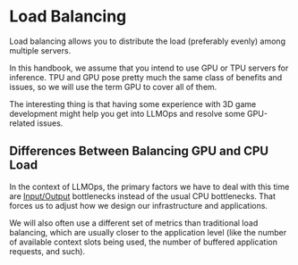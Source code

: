 # Load Balancing

Load balancing allows you to distribute the load (preferably evenly) among multiple servers.

In this handbook, we assume that you intend to use GPU or TPU servers for inference. TPU and GPU pose pretty much the same class of benefits and issues, so we will use the term GPU to cover all of them.

The interesting thing is that having some experience with 3D game development might help you get into LLMOps and resolve some GPU-related issues.

## Differences Between Balancing GPU and CPU Load

In the context of LLMOps, the primary factors we have to deal with this time are [Input/Output](/general-concepts/input-output) bottlenecks instead of the usual CPU bottlenecks. That forces us to adjust how we design our infrastructure and applications.

We will also often use a different set of metrics than traditional load balancing, which are usually closer to the application level (like the number of available context slots being used, the number of buffered application requests, and such).

